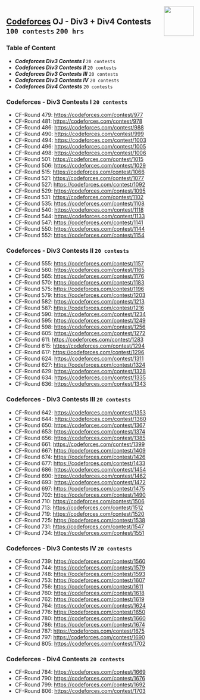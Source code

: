 <img align="right" width="80" height="80" src="https://github.com/cs-MohamedAyman/Problem-Solving-Training/blob/master/online-judges-logos/codeforces.jpg">

## [Codeforces](https://codeforces.com/) OJ - Div3 + Div4 Contests `100 contests` `200 hrs`

### Table of Content

- ***Codeforces Div3 Contests I***   `20 contests`
- ***Codeforces Div3 Contests II***  `20 contests`
- ***Codeforces Div3 Contests III*** `20 contests`
- ***Codeforces Div3 Contests IV***  `20 contests`
- ***Codeforces Div4 Contests***     `20 contests`

### Codeforces -  Div3 Contests I `20 contests`

- CF-Round 479: https://codeforces.com/contest/977
- CF-Round 481: https://codeforces.com/contest/978
- CF-Round 486: https://codeforces.com/contest/988
- CF-Round 490: https://codeforces.com/contest/999
- CF-Round 494: https://codeforces.com/contest/1003
- CF-Round 496: https://codeforces.com/contest/1005
- CF-Round 498: https://codeforces.com/contest/1006
- CF-Round 501: https://codeforces.com/contest/1015
- CF-Round 506: https://codeforces.com/contest/1029
- CF-Round 515: https://codeforces.com/contest/1066
- CF-Round 521: https://codeforces.com/contest/1077
- CF-Round 527: https://codeforces.com/contest/1092
- CF-Round 529: https://codeforces.com/contest/1095
- CF-Round 531: https://codeforces.com/contest/1102
- CF-Round 535: https://codeforces.com/contest/1108
- CF-Round 540: https://codeforces.com/contest/1118
- CF-Round 544: https://codeforces.com/contest/1133
- CF-Round 547: https://codeforces.com/contest/1141
- CF-Round 550: https://codeforces.com/contest/1144
- CF-Round 552: https://codeforces.com/contest/1154

### Codeforces -  Div3 Contests II `20 contests`

- CF-Round 555: https://codeforces.com/contest/1157
- CF-Round 560: https://codeforces.com/contest/1165
- CF-Round 565: https://codeforces.com/contest/1176
- CF-Round 570: https://codeforces.com/contest/1183
- CF-Round 575: https://codeforces.com/contest/1196
- CF-Round 579: https://codeforces.com/contest/1203
- CF-Round 582: https://codeforces.com/contest/1213
- CF-Round 587: https://codeforces.com/contest/1216
- CF-Round 590: https://codeforces.com/contest/1234
- CF-Round 595: https://codeforces.com/contest/1249
- CF-Round 598: https://codeforces.com/contest/1256
- CF-Round 605: https://codeforces.com/contest/1272
- CF-Round 611: https://codeforces.com/contest/1283
- CF-Round 615: https://codeforces.com/contest/1294
- CF-Round 617: https://codeforces.com/contest/1296
- CF-Round 624: https://codeforces.com/contest/1311
- CF-Round 627: https://codeforces.com/contest/1324
- CF-Round 629: https://codeforces.com/contest/1328
- CF-Round 634: https://codeforces.com/contest/1335
- CF-Round 636: https://codeforces.com/contest/1343

### Codeforces -  Div3 Contests III `20 contests`

- CF-Round 642: https://codeforces.com/contest/1353
- CF-Round 644: https://codeforces.com/contest/1360
- CF-Round 650: https://codeforces.com/contest/1367
- CF-Round 653: https://codeforces.com/contest/1374
- CF-Round 656: https://codeforces.com/contest/1385
- CF-Round 661: https://codeforces.com/contest/1399
- CF-Round 667: https://codeforces.com/contest/1409
- CF-Round 674: https://codeforces.com/contest/1426
- CF-Round 677: https://codeforces.com/contest/1433
- CF-Round 686: https://codeforces.com/contest/1454
- CF-Round 690: https://codeforces.com/contest/1462
- CF-Round 693: https://codeforces.com/contest/1472
- CF-Round 697: https://codeforces.com/contest/1475
- CF-Round 702: https://codeforces.com/contest/1490
- CF-Round 710: https://codeforces.com/contest/1506
- CF-Round 713: https://codeforces.com/contest/1512
- CF-Round 719: https://codeforces.com/contest/1520
- CF-Round 725: https://codeforces.com/contest/1538
- CF-Round 731: https://codeforces.com/contest/1547
- CF-Round 734: https://codeforces.com/contest/1551

### Codeforces -  Div3 Contests IV `20 contests`

- CF-Round 739: https://codeforces.com/contest/1560
- CF-Round 744: https://codeforces.com/contest/1579
- CF-Round 748: https://codeforces.com/contest/1593
- CF-Round 753: https://codeforces.com/contest/1607
- CF-Round 756: https://codeforces.com/contest/1611
- CF-Round 760: https://codeforces.com/contest/1618
- CF-Round 762: https://codeforces.com/contest/1619
- CF-Round 764: https://codeforces.com/contest/1624
- CF-Round 776: https://codeforces.com/contest/1650
- CF-Round 780: https://codeforces.com/contest/1660
- CF-Round 786: https://codeforces.com/contest/1674
- CF-Round 787: https://codeforces.com/contest/1675
- CF-Round 797: https://codeforces.com/contest/1690
- CF-Round 805: https://codeforces.com/contest/1702

### Codeforces -  Div4 Contests `20 contests`

- CF-Round 784: https://codeforces.com/contest/1669
- CF-Round 790: https://codeforces.com/contest/1676
- CF-Round 799: https://codeforces.com/contest/1692
- CF-Round 806: https://codeforces.com/contest/1703
